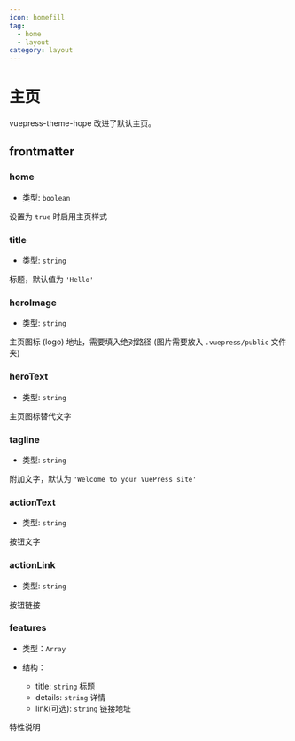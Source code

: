 ```yaml
---
icon: homefill
tag:
  - home
  - layout
category: layout
---
```


# 主页

vuepress-theme-hope 改进了默认主页。

## frontmatter

### home

- 类型: `boolean`

设置为 `true` 时启用主页样式

### title

- 类型: `string`

标题，默认值为 `'Hello'`

### heroImage

- 类型: `string`

主页图标 (logo) 地址，需要填入绝对路径 (图片需要放入 `.vuepress/public` 文件夹)

### heroText

- 类型: `string`

主页图标替代文字

### tagline

- 类型: `string`

附加文字，默认为 `'Welcome to your VuePress site'`

### actionText

- 类型: `string`

按钮文字

### actionLink

- 类型: `string`

按钮链接

### features

- 类型：`Array`
- 结构：

  - title: `string` 标题
  - details: `string` 详情
  - link(可选): `string` 链接地址

特性说明

